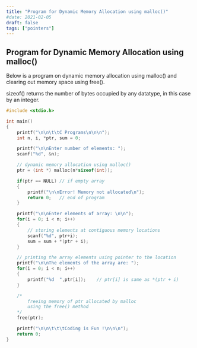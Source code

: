 ```yaml
---
title: "Program for Dynamic Memory Allocation using malloc()"
#date: 2021-02-05
draft: false
tags: ["pointers"]
---
```


## Program for Dynamic Memory Allocation using malloc()

Below is a program on dynamic memory allocation using malloc() and clearing out memory space using free().

sizeof() returns the number of bytes occupied by any datatype, in this case by an integer.

```c
#include <stdio.h>

int main()
{
    printf("\n\n\t\tC Programs\n\n\n");
    int n, i, *ptr, sum = 0;

    printf("\n\nEnter number of elements: ");
    scanf("%d", &n);

    // dynamic memory allocation using malloc()
    ptr = (int *) malloc(n*sizeof(int));

    if(ptr == NULL) // if empty array
    {
        printf("\n\nError! Memory not allocated\n");
        return 0;   // end of program
    }

    printf("\n\nEnter elements of array: \n\n");
    for(i = 0; i < n; i++)
    {
        // storing elements at contiguous memory locations
        scanf("%d", ptr+i);
        sum = sum + *(ptr + i);
    }

    // printing the array elements using pointer to the location
    printf("\n\nThe elements of the array are: ");
    for(i = 0; i < n; i++)
    {
        printf("%d  ",ptr[i]);    // ptr[i] is same as *(ptr + i)
    }

    /*
        freeing memory of ptr allocated by malloc
        using the free() method
    */
    free(ptr);

    printf("\n\n\t\t\tCoding is Fun !\n\n\n");
    return 0;
}
```
